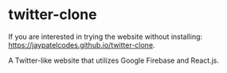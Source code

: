 # twitter-clone

If you are interested in trying the website without installing: https://jaypatelcodes.github.io/twitter-clone.

A Twitter-like website that utilizes Google Firebase and React.js.

